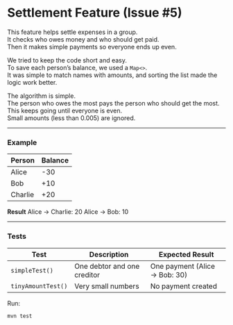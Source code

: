 # Settlement Feature (Issue #5)

This feature helps settle expenses in a group.  
It checks who owes money and who should get paid.  
Then it makes simple payments so everyone ends up even.

We tried to keep the code short and easy.  
To save each person’s balance, we used a `Map<>`.  
It was simple to match names with amounts, and sorting the list made the logic work better.

The algorithm is simple.  
The person who owes the most pays the person who should get the most.  
This keeps going until everyone is even.  
Small amounts (less than 0.005) are ignored.


---

### Example
| Person | Balance |
|---------|----------|
| Alice   | -30 |
| Bob     | +10 |
| Charlie | +20 |

**Result**
Alice → Charlie: 20
Alice → Bob: 10

---

### Tests
| Test | Description | Expected Result |
|------|--------------|----------------|
| `simpleTest()` | One debtor and one creditor | One payment (Alice → Bob: 30) |
| `tinyAmountTest()` | Very small numbers | No payment created |

Run:
```bash
mvn test
